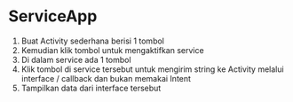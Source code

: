 # ServiceApp
1. Buat Activity sederhana berisi 1 tombol
2. Kemudian klik tombol untuk mengaktifkan service
3. Di dalam service ada 1 tombol
4. Klik tombol di service tersebut untuk mengirim string ke Activity melalui interface /
callback dan bukan memakai Intent
5. Tampilkan data dari interface tersebut
